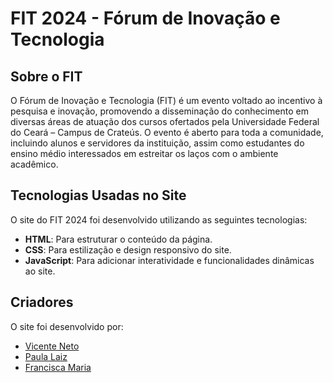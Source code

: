 # FIT 2024 - Fórum de Inovação e Tecnologia

## Sobre o FIT
O Fórum de Inovação e Tecnologia (FIT) é um evento voltado ao incentivo à pesquisa e inovação, promovendo a disseminação do conhecimento em diversas áreas de atuação dos cursos ofertados pela Universidade Federal do Ceará – Campus de Crateús. O evento é aberto para toda a comunidade, incluindo alunos e servidores da instituição, assim como estudantes do ensino médio interessados em estreitar os laços com o ambiente acadêmico.

## Tecnologias Usadas no Site
O site do FIT 2024 foi desenvolvido utilizando as seguintes tecnologias:

- **HTML**: Para estruturar o conteúdo da página.
- **CSS**: Para estilização e design responsivo do site.
- **JavaScript**: Para adicionar interatividade e funcionalidades dinâmicas ao site.

## Criadores
O site foi desenvolvido por:

- [Vicente Neto](https://github.com/VicenteNeto)
- [Paula Laiz](https://github.com/laizfernandess)
- [Francisca Maria](https://github.com/Masriaa)
